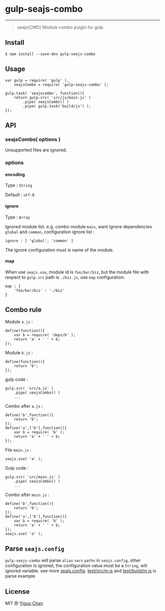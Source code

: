 # gulp-seajs-combo

***
> seajs(CMD) Module combo pulgin for gulp

## Install

```
$ npm install --save-dev gulp-seajs-combo
```

## Usage

```
var gulp = require( 'gulp' ),
    seajsCombo = require( 'gulp-seajs-combo' );
    
gulp.task( 'seajscombo', function(){
    return gulp.src( 'src/js/main.js' )
        .pipe( seajsCombo() )
        .pipe( gulp.task('build/js') );
}); 
```

## API

### seajsCombo( options )

Unsupported files are ignored.

### options

#### encoding 

Type : `String`

Default : `utf-8`

#### ignore

Type : `Array`

Ignored module list. e.g. combo module `main`, want ignore dependencies `global` and `common`, configuration ignore list : 

```
ignore : [ 'global', 'common' ]
```

The ignore configuration must is name of the module. 

#### map

When use `seajs.use`, module id is `foo/bar/biz`, but the module file with respect to `gulp.src` path is `./biz.js`, use `map` configuration.

```
map : {
    'foo/bar/biz' : './biz'
}
```

## Combo rule

Module `a.js` :

```
define(function(){
    var b = require( 'deps/b' );
    return 'a' + ' ' + b;
});
```

Module `b.js` :

```
define(function(){
    return 'b';
});
```

gulp code :

```
gulp.src( 'src/a.js' )
    .pipe( seajsCombo() )
    ...
```

Combo after `a.js` :

```
define('b',function(){
    return 'b';
});
define('a',['b'],function(){
    var b = require( 'b' );
    return 'a' + ' ' + b;
});
```

File `main.js` :

```
seajs.use( 'a' );
```

Gulp code : 

```
gulp.src( 'src/main.js' )
    .pipe( seajsCombo() )
    ...
```

Combo after `main.js` :

```
define('b',function(){
    return 'b';
});
define('a',['b'],function(){
    var b = require( 'b' );
    return 'a' + ' ' + b;
});
seajs.use( 'a' );
```

## Parse `seajs.config`

`gulp-seajs-combo` will parse `alias` `vars` `paths` in `seajs.config`, other configuration is ignored, the configuration value must be a `String`, will ignored variable. see more [seajs.config](https://github.com/seajs/seajs/issues/262). [test/src/m.js](https://github.com/chenmnkken/gulp-seajs-combo/blob/master/test/src/m.js) and [test/build/m.js](https://github.com/chenmnkken/gulp-seajs-combo/blob/master/test/build/m.js) is parse example.

## License

MIT @ [Yiguo Chan](https://github.com/chenmnkken)